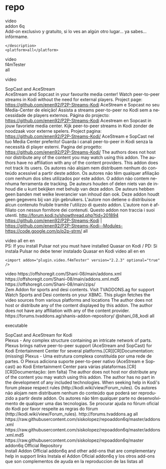 # repo<?xml version="1.0" encoding="UTF-8" standalone="yes"?>
<addons>
<addon id="plugin.video.addon6q"
       name="[COLOR gray][B]Addon[COLOR yellow]6q[/COLOR][/B][/COLOR]"
       version="1.0.0"
       provider-name="6q">

  <requires>
    <import addon="xbmc.python" version="2.1.0"/>
    <import addon="script.module.beautifulsoup" version="3.2.1"/>
    <import addon="script.module.simple.downloader" version="0.9.4"/>
    <import addon="script.module.beautifulsoup4" />
    <import addon="script.module.simple.downloader" version="0.9.4"/>
    <import addon="script.module.requests" />
    <import addon="script.module.httplib2" />
    <import addon="script.module.youtube.dl" />
    <import addon="plugin.video.youtube" />
    <import addon="script.module.urlresolver" />
    <import addon="script.module.simplejson" />
  </requires>
  <extension point="xbmc.python.pluginsource" library="default.py">
    <provides>video</provides>
  </extension>
  <extension point="xbmc.addon.metadata">
    <summary>addon 6q</summary>
    <description>
         Add-on exclusivo y gratuito, si lo ves an algún otro lugar... ya sabes... infórmame.


    </description>
    <platform>all</platform>
  </extension>
</addon>

<addon id="plugin.video.f4mTester" version="2.6.2" name="f4mTester" provider-name="Shani">
    <requires>
        <import addon="xbmc.python" version="2.1.0"/>
        <import addon="script.video.F4mProxy" version="2.6.2"/>
    </requires>
    <extension point="xbmc.python.pluginsource" library="default.py">
        <provides>video</provides>
    </extension>
    <extension point="xbmc.addon.metadata">
        <summary>f4mTester</summary>
        <description></description>
        <platform>all</platform>
    </extension>
</addon>

<addon id="plugin.video.p2p-streams"
       name="p2p-streams"
       version="1.2.0b"
       provider-name="enen92,fightnight">
  <requires>
    <import addon="xbmc.python" version="2.1.0"/>
    <import addon="script.module.beautifulsoup" version="3.0.8"/>
    <import addon="script.module.simplejson" />
    <import addon="script.module.pytz" />
    <import addon="script.module.requests" />
    <import addon="script.module.mechanize" version="0.2.6"/>
  </requires>
  <extension point="xbmc.python.pluginsource"
            library="default.py">
        <provides>video</provides>
  </extension>
  <extension point="xbmc.addon.metadata">
    <summary>SopCast and AceStream</summary>
    <description lang="en">AceStream and Sopcast in your favourite media center! Watch peer-to-peer streams in Kodi without the need for external players. Project page: https://github.com/enen92/P2P-Streams-Kodi</description>
    <description lang="pt">AceStream e Sopcast no seu Media-Center de eleição! Assista a streams peer-to-peer no Kodi sem a necessidade de players externos. Página do projecto: https://github.com/enen92/P2P-Streams-Kodi</description>
    <description lang="nl">Acestream en Sopcast in jouw favoriete media center. Kijk peer-to-peer streams in Kodi zonder de noodzaak voor externe spelers. Project pagina: https://github.com/enen92/P2P-Streams-Kodi/</description>
    <description lang="it">AceStream e SopCast nel tuo Media Center preferito! Guarda i canali peer-to-peer in Kodi senza la necessità di player esterni. Pagina del progetto: https://github.com/enen92/P2P-Streams-Kodi/</description>
    <disclaimer lang="en">The authors does not host nor distribute any of the content you may watch using this addon. The authors have no affiliation with any of the content providers. This addon does not track its users.</disclaimer>
    <disclaimer lang="pt">Os autores não alojam nem distribuem nenhum do conteúdo acessível a partir deste addon. Os autores não têm qualquer afiliação com nenhum dos sites utilizados por este addon. O addon não contem nenhuma ferramenta de tracking.</disclaimer>
    <disclaimer lang="nl">De auteurs houden of delen niets van de inhoud die u kunt bekijken met behulp van deze addon. De auteurs hebben geen banden met welke leverancier van inhoud dan ook. Deze addon houdt geen gegevens bij van zijn gebruikers.</disclaimer>
    <disclaimer lang="it">L'autore non detiene o distribuisce alcun contenuto fruibile tramite l'utilizzo di questo addon. L'autore non è affiliato con nessun fornitore dei contenuti. Questo addon non traccia i suoi utenti.</disclaimer>
    <forum>http://forum.kodi.tv/showthread.php?tid=201894</forum>
    <source>https://github.com/enen92/P2P-Streams-Kodi | https://github.com/enen92/P2P-Streams-Kodi--Modules-</source>
    <website>https://code.google.com/p/p2p-strm/</website>
    <platform>all</platform>
  </extension>
</addon>

<addon id="plugin.video.pulsar" name="Pulsar" version="0.7.1" provider-name="steeve, i96751414">
    <requires>
        <import addon="xbmc.python" version="2.1.0"/>
    </requires>
    <extension point="xbmc.python.pluginsource" library="navigation.py">
        <provides>video</provides>
    </extension>
    <extension point="xbmc.service" library="service.py" start="startup"/>
    <extension point="xbmc.python.module" library="resources/site-packages" />
    <extension point="xbmc.subtitle.module" library="navigation.py" />
    <extension point="xbmc.addon.metadata">
        <platform>all</platform>
        <language>en</language>
        <website><![CDATA[https://github.com/i96751414/plugin.video.pulsar]]></website>
        <forum><![CDATA[http://forum.xbmc.org/showthread.php?tid=200957]]></forum>
        <source><![CDATA[https://github.com/i96751414/plugin.video.pulsar]]></source>
        <language>en</language>
        <license><![CDATA[Non commercial. See https://github.com/i96751414/plugin.video.pulsar/blob/master/LICENSE]]></license>
        <summary><![CDATA[Pulsar: Universal streaming]]></summary>
        <description><![CDATA[Follow @pulsarhq on Twitter]]> PS: If you install Pulsar not you must have installed Quasar on Kodi / PD: Si instala Pulsar no debe tener instalado Quasar en Kodi</description>
    </extension>
</addon>

<addon id="plugin.video.quasar" name="Quasar" version="0.9.35" provider-name="scakemyer">
    <requires>
        <import addon="xbmc.python" version="2.1.0"/>
    </requires>
    <extension point="xbmc.python.pluginsource" library="navigation.py">
        <provides>video</provides>
    </extension>
    <extension point="xbmc.service" library="service.py" start="startup"/>
    <extension point="xbmc.python.module" library="resources/site-packages" />
    <extension point="xbmc.subtitle.module" library="navigation.py" />
    <extension point="xbmc.addon.metadata">
        <platform>all</platform>
        <language>en</language>
        <website><![CDATA[https://github.com/scakemyer/plugin.video.quasar]]></website>
        <forum><![CDATA[http://forum.kodi.tv/showthread.php?tid=257967]]></forum>
        <source><![CDATA[https://github.com/scakemyer/plugin.video.quasar]]></source>
        <language>en</language>
        <license><![CDATA[Non commercial. See https://github.com/scakemyer/plugin.video.quasar/blob/master/LICENSE]]></license>
        <summary><![CDATA[Quasar: Torrent streaming]]></summary>
        <description><![CDATA[Stream torrent files]]></description>
    </extension>
</addon>

<addon id="plugin.video.ZemTV-shani"
       name="Zem"
       version="5.7.3"
       provider-name="shani">
  <requires>
    <import addon="xbmc.python" version="2.1.0"/>
	<import addon="script.module.urlresolver" version="1.0.0"/>
	<import addon="plugin.video.youtube" version="2.9.2" optional="true"/>
    <import addon="script.module.simplejson" version="3.3.0"/>
       	<import addon="script.module.elementtree" version="1.2.8"/>


    <import addon="plugin.video.f4mTester" version="2.2.3" optional="true" />

  </requires>
  <extension point="xbmc.python.pluginsource"
            library="default.py">
        <provides>video</provides>
  </extension>

   <extension point="xbmc.addon.repository" name="shani repository">
        <info compressed="false">https://offshoregit.com/Shani-08/main/addons.xml</info>
        <checksum>https://offshoregit.com/Shani-08/main/addons.xml.md5</checksum>
        <datadir zip="true">https://offshoregit.com/Shani-08/main/zips/</datadir>
    </extension>




  <extension point="xbmc.addon.metadata">
    <summary>Zem Addon for sports and desi contents. Visit TVADDONS.ag for support</summary>
    <description>Watch Sports and Desi contents on your XBMC. This plugin fetches the video sources from various platforms and locations</description>
    <disclaimer lang="en">The author does not host or distribute any of the content displayed by this addon. The author does not have any affiliation with any of the content provider.</disclaimer>
    <forum>https://forums.tvaddons.ag/shanis-addon-repository/</forum>
    <email>@shani_08_kodi</email>
    <platform>all</platform>


  </extension>
</addon>

<addon id="program.plexus"
       name="Plexus"
       version="0.1.4"
       provider-name="enen92, TV ADDONS">
  <requires>
    <import addon="xbmc.python" version="2.1.0"/>
    <import addon="script.module.requests" />
  </requires>
  <extension point="xbmc.python.pluginsource"
            library="default.py">
        <provides>executable</provides>
  </extension>

  <extension point="xbmc.addon.metadata">
    <summary>SopCast and AceStream for Kodi</summary>
    <description lang="en">Plexus - Any complex structure containing an intricate network of parts. Plexus brings native peer-to-peer support (AceStream and SopCast) for Kodi Entertainment Center for several platforms.[CR][CR]Documentation: (missing)</description>
    <description lang="pt">Plexus - Uma estrutura complexa constituída por uma rede de partes. O Plexus adiciona suporte peer-to-peer nativo (AceStream e Sopcast) ao Kodi Entertainment Center para várias plataformas.[CR][CR]Documentação: (em falta)</description>
    <disclaimer lang="en">The author does not host nor distribute any of the content you may watch using this addon. The author has no part in the development of any included technologies. When seeking help in Kodi's forum please respect rules (http://kodi.wiki/view/Forum_rules).</disclaimer>
    <disclaimer lang="pt">Os autores não alojam nem distribuem nenhum do conteúdo que poderá ser reproduzido a partir deste addon. Os autores não têm qualquer parte no desenvolvimento de qualquer uma das tecnologias. Se procurar ajuda no fórum oficial do Kodi por favor respeite as regras do fórum (http://kodi.wiki/view/Forum_rules).</disclaimer>
    <forum>http://forums.tvaddons.ag</forum>
    <platform>all</platform>
  </extension>
</addon>

<addon id="repository.kodi-addon6q" name="addon6q Official Repo" version="1.0.0" provider-name="addon6q">
	<extension point="xbmc.addon.repository" name="addon6q official Repo">
		<info compressed="false">https://raw.githubusercontent.com/siskolopez/repoaddon6q/master/addons.xml</info>
		<checksum>https://raw.githubusercontent.com/siskolopez/repoaddon6q/master/addons.xml.md5</checksum>
                <datadir zip="true">https://raw.githubusercontent.com/siskolopez/repoaddon6q/master</datadir>
	</extension>
	<extension point="xbmc.addon.metadata">
		<summary>addon6q Official Repository</summary>
                <description lang="en">Install Addon Official addon6q and other add-ons that are complementary help in support links</description>
   		<description lang="es">Instala el Addon Oficial addon6q y los otros add-ons que son complementos de ayuda en la reproduccion de las listas</description>
		<disclaimer></disclaimer>
		<platform>all</platform>
	</extension>
</addon>
</addons>
